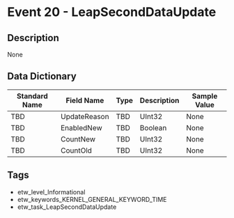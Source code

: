 # Event 20 - LeapSecondDataUpdate

## Description
None

## Data Dictionary
|Standard Name|Field Name|Type|Description|Sample Value|
|---|---|---|---|---|
|TBD|UpdateReason|TBD|UInt32|None|None|
|TBD|EnabledNew|TBD|Boolean|None|None|
|TBD|CountNew|TBD|UInt32|None|None|
|TBD|CountOld|TBD|UInt32|None|None|

## Tags
* etw_level_Informational
* etw_keywords_KERNEL_GENERAL_KEYWORD_TIME
* etw_task_LeapSecondDataUpdate